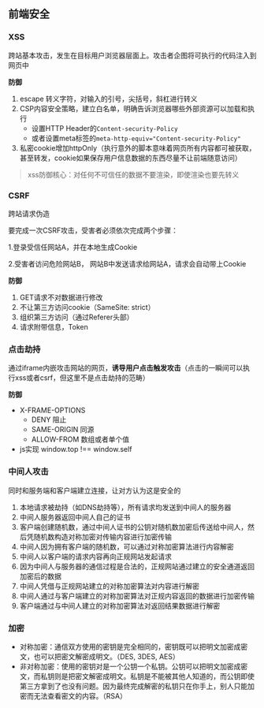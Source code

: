 ## 前端安全

### XSS

跨站基本攻击，发生在目标用户浏览器层面上。攻击者企图将可执行的代码注入到网页中

**防御**

1. escape 转义字符，对输入的引号，尖括号，斜杠进行转义
2. CSP内容安全策略，建立白名单，明确告诉浏览器哪些外部资源可以加载和执行
   - 设置HTTP Header的`Content-security-Policy`
   - 或者设置meta标签的`meta-http-equiv="Content-security-Policy"`
3. 私密cookie增加httpOnly（执行意外的脚本意味着网页所有内容都可被获取，甚至转发，cookie如果保存用户信息数据的东西尽量不让前端随意访问）

> xss防御核心：对任何不可信任的数据不要渲染，即使渲染也要先转义

### CSRF

跨站请求伪造

要完成一次CSRF攻击，受害者必须依次完成两个步骤：

1.登录受信任网站A，并在本地生成Cookie

2.受害者访问危险网站B， 网站B中发送请求给网站A，请求会自动带上Cookie

**防御**

1. GET请求不对数据进行修改
2. 不让第三方访问cookie（SameSite: strict）
3. 组织第三方访问（通过Referer头部）
4. 请求附带信息，Token

### 点击劫持

通过iframe内嵌攻击网站的网页，**诱导用户点击触发攻击**（点击的一瞬间可以执行xss或者csrf，但这里不是点击劫持的范畴）

**防御**

- X-FRAME-OPTIONS
  - DENY 阻止
  - SAME-ORIGIN 同源
  - ALLOW-FROM 数组或者单个值
- js实现 window.top !== window.self


### 中间人攻击

同时和服务端和客户端建立连接，让对方认为这是安全的

1. 本地请求被劫持（如DNS劫持等），所有请求均发送到中间人的服务器
2. 中间人服务器返回中间人自己的证书
3. 客户端创建随机数，通过中间人证书的公钥对随机数加密后传送给中间人，然后凭随机数构造对称加密对传输内容进行加密传输
4. 中间人因为拥有客户端的随机数，可以通过对称加密算法进行内容解密
5. 中间人以客户端的请求内容再向正规网站发起请求
6. 因为中间人与服务器的通信过程是合法的，正规网站通过建立的安全通道返回加密后的数据
7. 中间人凭借与正规网站建立的对称加密算法对内容进行解密
8. 中间人通过与客户端建立的对称加密算法对正规内容返回的数据进行加密传输
9. 客户端通过与中间人建立的对称加密算法对返回结果数据进行解密

### 加密

- 对称加密：通信双方使用的密钥是完全相同的，密钥既可以把明文加密成密文，也可以把密文解密成明文。（DES, 3DES, AES）
- 非对称加密：使用的密钥对是一个公钥一个私钥。公钥可以把明文加密成密文，而私钥则是把密文解密成明文。私钥是不能被其他人知道的，而公钥即使第三方拿到了也没有问题。因为最终完成解密的私钥只在你手上，别人只能加密而无法查看密文的内容。（RSA）

